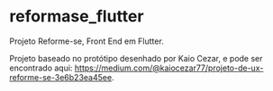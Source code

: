 # reformase_flutter
Projeto Reforme-se, Front End em Flutter.

Projeto baseado no protótipo desenhado por Kaio Cezar, e pode ser encontrado aqui: https://medium.com/@kaiocezar77/projeto-de-ux-reforme-se-3e6b23ea45ee.
 
